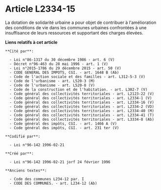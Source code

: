 # Article L2334-15

La dotation de solidarité urbaine a pour objet de contribuer à l'amélioration des conditions de vie dans les communes
urbaines confrontées à une insuffisance de leurs ressources et supportant des charges élevées.

**Liens relatifs à cet article**

	**Cité par**:

	  - Loi n°86-1317 du 30 décembre 1986 - art. 6 (V)
	  - Décret n°96-463 du 28 mai 1996 - art. 1 (V)
	  - Loi n°2015-1786 du 29 décembre 2015 - art. 50 (V)
	  - CODE GENERAL DES IMPOTS, CGI. - art. 1648 B (Ab)
	  - Code de l'action sociale et des familles - art. L312-5-3 (V)
	  - Code de l'urbanisme - art. L520-3 (M)
	  - Code de l'urbanisme - art. L520-8 (V)
	  - Code de la construction et de l'habitation. - art. L302-7 (V)
	  - Code général des collectivités territoriales - art. L2123-22 (V)
	  - Code général des collectivités territoriales - art. L2334-1 (V)
	  - Code général des collectivités territoriales - art. L2334-16 (V)
	  - Code général des collectivités territoriales - art. L2334-2 (VD)
	  - Code général des collectivités territoriales - art. L2334-40 (M)
	  - Code général des collectivités territoriales - art. L2334-41 (T)
	  - Code général des collectivités territoriales - art. L3334-8 (Ab)
	  - Code général des impôts, CGI. - art. 1466 A (V)
	  - Code général des impôts, CGI. - art. 231 ter (V)

	**Codifié par**:

	  - Loi n°96-142 1996-02-21

	**Créé par**:

	  - Loi n°96-142 1996-02-21 jorf 24 février 1996

	**Anciens textes**:

	  - Code des communes L234-12 par. I
	  - CODE DES COMMUNES. - art. L234-12 (Ab)

